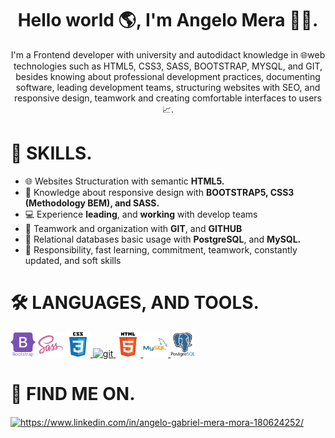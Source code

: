 <h1 align="center"> Hello world 🌎, I'm Angelo Mera 👨‍💻. </h1>

<p align="center"> I'm a Frontend developer with university and autodidact knowledge in 🌐web technologies such as HTML5, CSS3, SASS, BOOTSTRAP, MYSQL, and GIT, besides knowing about professional development practices, documenting software, leading development teams, structuring websites with SEO, and responsive design, teamwork and creating comfortable interfaces to users📈.</p>

<h1>🧰 SKILLS.</h1>
<ul list-style="none">
  <li>🌐 Websites Structuration with semantic <strong>HTML5.</strong></li>
  <li>🎨 Knowledge about responsive design with <strong>BOOTSTRAP5, CSS3 (Methodology BEM), and SASS.</strong></li>
  <li>💻 Experience <strong>leading</strong>, and <strong>working</strong> with develop teams</li>
  <li>🤝 Teamwork and organization with <strong>GIT</strong>, and <strong>GITHUB</strong></li>
  <li>🐬 Relational databases basic usage with <strong>PostgreSQL</strong>, and <strong>MySQL.</strong></li>
  <li>🧠 Responsibility, fast learning, commitment, teamwork, constantly updated, and soft skills</li>
</ul>

<h1>🛠 LANGUAGES, AND TOOLS. </h1>
</a> <a href="https://getbootstrap.com" target="_blank" rel="noreferrer"> <img src="https://raw.githubusercontent.com/devicons/devicon/master/icons/bootstrap/bootstrap-plain-wordmark.svg" alt="bootstrap" width="40" height="40"/></a>
<a href="https://sass-lang.com" target="_blank" rel="noreferrer"> <img src="https://github.com/devicons/devicon/blob/master/icons/sass/sass-original.svg" alt="Sass" width="40" height="40"/></a>
<a href="https://www.w3schools.com/css/" target="_blank" rel="noreferrer"> <img src="https://raw.githubusercontent.com/devicons/devicon/master/icons/css3/css3-original-wordmark.svg" alt="css3" width="40" height="40"/> </a> <a href="https://git-scm.com/" target="_blank" rel="noreferrer"> <img src="https://www.vectorlogo.zone/logos/git-scm/git-scm-icon.svg" alt="git" width="40" height="40"/> </a> <a href="https://www.w3.org/html/" target="_blank" rel="noreferrer"> <img src="https://raw.githubusercontent.com/devicons/devicon/master/icons/html5/html5-original-wordmark.svg" alt="html5" width="40" height="40"/> </a> <a href="https://www.mysql.com/" target="_blank" rel="noreferrer"> <img src="https://raw.githubusercontent.com/devicons/devicon/master/icons/mysql/mysql-original-wordmark.svg" alt="mysql" width="40" height="40"/> </a> <a href="https://www.postgresql.org" target="_blank" rel="noreferrer"> <img src="https://raw.githubusercontent.com/devicons/devicon/master/icons/postgresql/postgresql-original-wordmark.svg" alt="postgresql" width="40" height="40"/></a> 

<h1>💼 FIND ME ON.</h1>

<a href="https://www.linkedin.com/in/angelo-gabriel-mera-mora-180624252/" target="blank"><img align="center" src="https://raw.githubusercontent.com/rahuldkjain/github-profile-readme-generator/master/src/images/icons/Social/linked-in-alt.svg" alt="https://www.linkedin.com/in/angelo-gabriel-mera-mora-180624252/" height="30" width="40" /></a>
